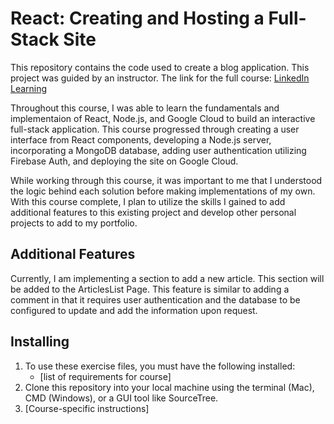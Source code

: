 # React: Creating and Hosting a Full-Stack Site

This repository contains the code used to create a blog application.  This project was guided by an instructor.  The link for the full course: [LinkedIn Learning](https://www.linkedin.com/learning/react-creating-and-hosting-a-full-stack-site-15153869/create-a-full-stack-website?autoplay=true)

Throughout this course, I was able to learn the fundamentals and implementaion of React, Node.js, and Google Cloud to build an interactive full-stack application.  This course progressed through creating a user interface from React components, developing a Node.js server, incorporating a MongoDB database, adding user authentication utilizing Firebase Auth, and deploying the site on Google Cloud.

While working through this course, it was important to me that I understood the logic behind each solution before making implementations of my own.  With this course complete, I plan to utilize the skills I gained to add additional features to this existing project and develop other personal projects to add to my portfolio.

## Additional Features

Currently, I am implementing a section to add a new article.  This section will be added to the ArticlesList Page.  This feature is similar to adding a comment in that it requires user authentication and the database to be configured to update and add the information upon request.  

## Installing
1. To use these exercise files, you must have the following installed:
	- [list of requirements for course]
2. Clone this repository into your local machine using the terminal (Mac), CMD (Windows), or a GUI tool like SourceTree.
3. [Course-specific instructions]
